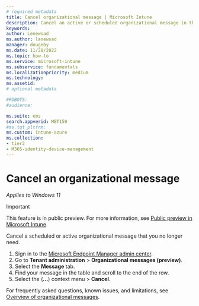 ```yaml
---
# required metadata
title: Cancel organizational message | Microsoft Intune  
description: Cancel an active or scheduled organizational message in the Microsoft Endpoint Manager admin center.       
keywords:
author: Lenewsad
ms.author: lanewsad
manager: dougeby
ms.date: 11/28/2022  
ms.topic: how-to
ms.service: microsoft-intune
ms.subservice: fundamentals
ms.localizationpriority: medium
ms.technology:
ms.assetid: 
# optional metadata

#ROBOTS:
#audience:

ms.suite: ems
search.appverid: MET150
#ms.tgt_pltfrm:
ms.custom: intune-azure 
ms.collection:
- tier2
- M365-identity-device-management
---
```


# Cancel an organizational message    

*Applies to Windows 11*  

> [!IMPORTANT]
> This feature is in public preview. For more information, see [Public preview in Microsoft Intune](../fundamentals/public-preview.md).  

Cancel a scheduled or active organizational message that you no longer need. 

1. Sign in to the [Microsoft Endpoint Manager admin center](https://go.microsoft.com/fwlink/?linkid=2109431).
2. Go to **Tenant administration** > **Organizational messages (preview)**.  
2. Select the **Message** tab.  
3. Find your message in the table and scroll to the end of the row.   
3. Select the (**...**) context menu > **Cancel**.   

For frequently asked questions, known issues, and limitations, see [Overview of organizational messages](organizational-messages-overview.md).  


